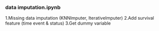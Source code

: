 ### data imputation.ipynb 
1.Missing data imputation (KNNImputer, IterativeImputer) 
2.Add survival feature (time event & status)
3.Get dummy variable
